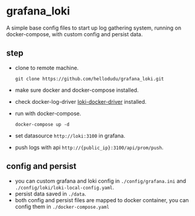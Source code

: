 # grafana_loki
A simple base config files to start up log gathering system, running on docker-compose, with custom config and persist data.

## step
- clone to remote machine.
    ```
    git clone https://github.com/hellodudu/grafana_loki.git
    ```

- make sure docker and docker-compose installed.

- check docker-log-driver [loki-docker-driver](https://github.com/grafana/loki/tree/master/cmd/docker-driver) installed.

- run with docker-compose.
    ```
    docker-compose up -d
    ```

- set datasource `http://loki:3100` in grafana.

- push logs with api `http://{public_ip}:3100/api/prom/push`.

## config and persist
- you can custom grafana and loki config in `./config/grafana.ini` and `./config/loki/loki-local-config.yaml`.
- persist data saved in `./data`.
- both config and persist files are mapped to docker container, you can config them in `./docker-compose.yaml`
